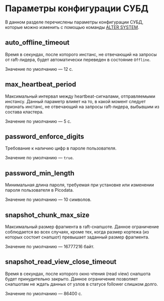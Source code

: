 # Параметры конфигурации СУБД

В данном разделе перечислены параметры конфигурации СУБД, которые можно
изменить с помощью команды [ALTER SYSTEM].

[ALTER SYSTEM]: ../reference/sql/alter_system.md

## auto_offline_timeout

Время в секундах, после которого инстанс, не отвечающий на запросы от
raft-лидера, будет автоматически переведен в состояние `Offline`.

Значение по умолчанию — 12 c.

## max_heartbeat_period

Максимальный интервал между heartbeat-сигналами, отправляемыми инстансу.
Данный параметр влияет на то, в какой момент следует признать инстанс,
не отвечающий на запросы raft-лидера, выбывшим из состава кластера.

Значение по умолчанию — 5 c.

## password_enforce_digits

Требование к наличию цифр в пароле пользователя.

Значение по умолчанию — `true`.

## password_min_length

Минимальная длина пароля, требуемая при установке или изменении пароля
пользователя в Picodata.

Значение по умолчанию — 10 символов.

## snapshot_chunk_max_size

Максимальный размер фрагмента в raft-снапшоте. Данное ограничение
соблюдается во всех случаях, кроме тех, когда размер кортежа (из которых
состоит снапшот) превышает заданный размер фрагмента.

Значение по умолчанию — 16777216 байт.

## snapshot_read_view_close_timeout

Время в секундах, после которого окно чтения (read view) снапшота будет
принудительно закрыто. Данное ограничение позволяет снапшотам не ждать данных от
узлов в статусе follower слишком долго.

Значение по умолчанию — 86400 с.
